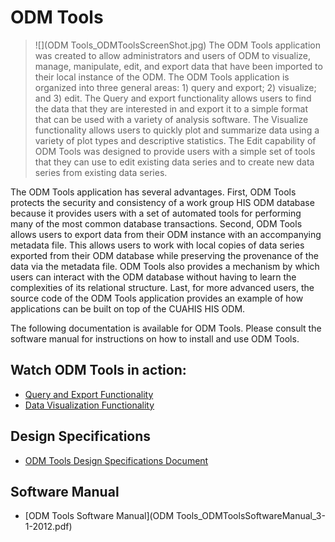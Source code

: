 # ODM Tools
>![](ODM Tools_ODMToolsScreenShot.jpg)
The ODM Tools application was created to allow administrators and users of ODM to visualize, manage, manipulate, edit, and export data that have been imported to their local instance of the ODM. The ODM Tools application is organized into three general areas: 1) query and export; 2) visualize; and 3) edit. The Query and export functionality allows users to find the data that they are interested in and export it to a simple format that can be used with a variety of analysis software. The Visualize functionality allows users to quickly plot and summarize data using a variety of plot types and descriptive statistics. The Edit capability of ODM Tools was designed to provide users with a simple set of tools that they can use to edit existing data series and to create new data series from existing data series.

The ODM Tools application has several advantages. First, ODM Tools protects the security and consistency of a work group HIS ODM database because it provides users with a set of automated tools for performing many of the most common database transactions. Second, ODM Tools allows users to export data from their ODM instance with an accompanying metadata file. This allows users to work with local copies of data series exported from their ODM database while preserving the provenance of the data via the metadata file. ODM Tools also provides a mechanism by which users can interact with the ODM database without having to learn the complexities of its relational structure. Last, for more advanced users, the source code of the ODM Tools application provides an example of how applications can be built on top of the CUAHIS HIS ODM.

The following documentation is available for ODM Tools. Please consult the software manual for instructions on how to install and use ODM Tools.

## Watch ODM Tools in action:
* [Query and Export Functionality](http://his.cuahsi.org/movies/QueryAndExport.avi)
* [Data Visualization Functionality](http://his.cuahsi.org/movies/Visualize.avi)

## Design Specifications
* [ODM Tools Design Specifications Document](http://his.cuahsi.org/documents/ODM_Tools_Design_Specifications.pdf)

## Software Manual
* [ODM Tools Software Manual](ODM Tools_ODMToolsSoftwareManual_3-1-2012.pdf)
